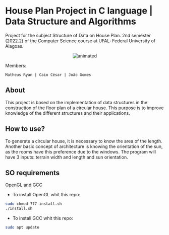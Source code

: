 # House Plan Project in C language | Data Structure and Algorithms
Project for the subject Structure of Data on House Plan. 2nd semester (2022.2) of the Computer Science course at UFAL: Federal University of Alagoas.

<p align="center">
  <img src="https://user-images.githubusercontent.com/91018438/204195385-acc6fcd4-05a7-4f25-87d1-cb7d5cc5c852.png" alt="animated" />
</p>

<left>

Members:

    Matheus Ryan | Caio César | João Gomes 
 </center>
 
 ## About
  This project is based on the implementation of data structures in the construction of the floor plan of a circular house. This purpose is to improve knowledge of the different structures and their applications.
  
## How to use?
To generate a circular house, it is necessary to know the area of the length. Another basic concept of architecture is knowing the orientation of the sun, as the rooms have this preference due to the windows.
  The program will have 3 inputs: terrain width and length and sun orientation.
## SO requirements
  OpenGL and GCC
  
  * To install OpenGL whit this repo:
  
```bash
sudo chmod 777 install.sh
./install.sh
```

  * To install GCC whit this repo:
  
  ```bash
 sudo apt update

```